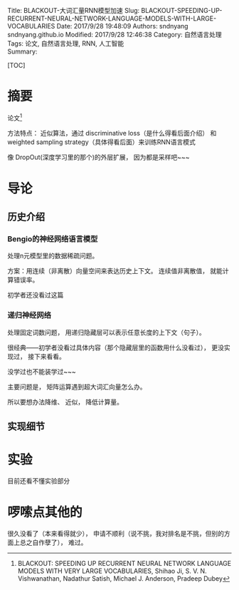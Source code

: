 Title: BLACKOUT-大词汇量RNN模型加速
Slug: BLACKOUT-SPEEDING-UP-RECURRENT-NEURAL-NETWORK-LANGUAGE-MODELS-WITH-LARGE-VOCABULARIES
Date: 2017/9/28 19:48:09
Authors: sndnyang sndnyang.github.io
Modified: 2017/9/28 12:46:38
Category: 自然语言处理    
Tags: 论文, 自然语言处理,  RNN, 人工智能   
Summary:   

[TOC]


# 摘要

论文[^1]

方法特点： 近似算法，通过 discriminative loss（是什么得看后面介绍） 和 weighted sampling strategy（具体得看后面）来训练RNN语言模式

像 DropOut(深度学习里的那个)的外层扩展， 因为都是采样吧~~~

# 导论

## 历史介绍

### Bengio的神经网络语言模型

处理n元模型里的数据稀疏问题。

方案：用连续（非离散）向量空间来表达历史上下文。 连续值非离散值， 就能计算错误率。 

初学者还没看过这篇

### 递归神经网络

处理固定词数问题， 用递归隐藏层可以表示任意长度的上下文（句子）。

很经典——初学者没看过具体内容（那个隐藏层里的函数用什么没看过）， 更没实现过， 接下来看看。

没学过也不能装学过~~~

主要问题是， 矩阵运算遇到超大词汇向量怎么办。

所以要想办法降维、 近似， 降低计算量。

## 

## 实现细节

# 实验

目前还看不懂实验部分


# 啰嗦点其他的

很久没看了（本来看得就少）， 申请不顺利（说不挑，我对排名是不挑，但别的方面上总之自作孽了）， 难过。

[^1]: BLACKOUT: SPEEDING UP RECURRENT NEURAL NETWORK
LANGUAGE MODELS WITH VERY LARGE VOCABULARIES, Shihao Ji, S. V. N. Vishwanathan, Nadathur Satish, Michael J. Anderson, Pradeep Dubey

